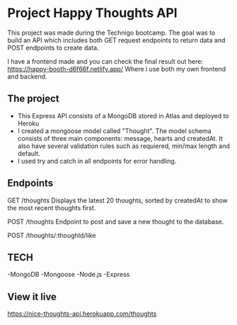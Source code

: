 # Project Happy Thoughts API
This project was made during the Technigo bootcamp. 
The goal was to build an API which includes both GET request endpoints to return data and POST endpoints to create data. 

I have a frontend made and you can check the final result out here: https://happy-booth-d6f66f.netlify.app/
Where i use both my own frontend and backend.

## The project
- This Express API consists of a MongoDB stored in Atlas and deployed to Heroku
- I created a mongoose model called "Thought". The model schema consists of three main components: message, hearts and createdAt. It also have several validation rules such as requiered, min/max length and default. 
- I used try and catch in all endpoints for error handling.

## Endpoints

GET /thoughts
Displays the latest 20 thoughts, sorted by createdAt to show the most recent thoughts first.

POST /thoughts
Endpoint to post and save a new thought to the database. 

POST /thoughts/:thoughId/like

## TECH 
-MongoDB
-Mongoose
-Node.js
-Express

## View it live
https://nice-thoughts-api.herokuapp.com/thoughts


